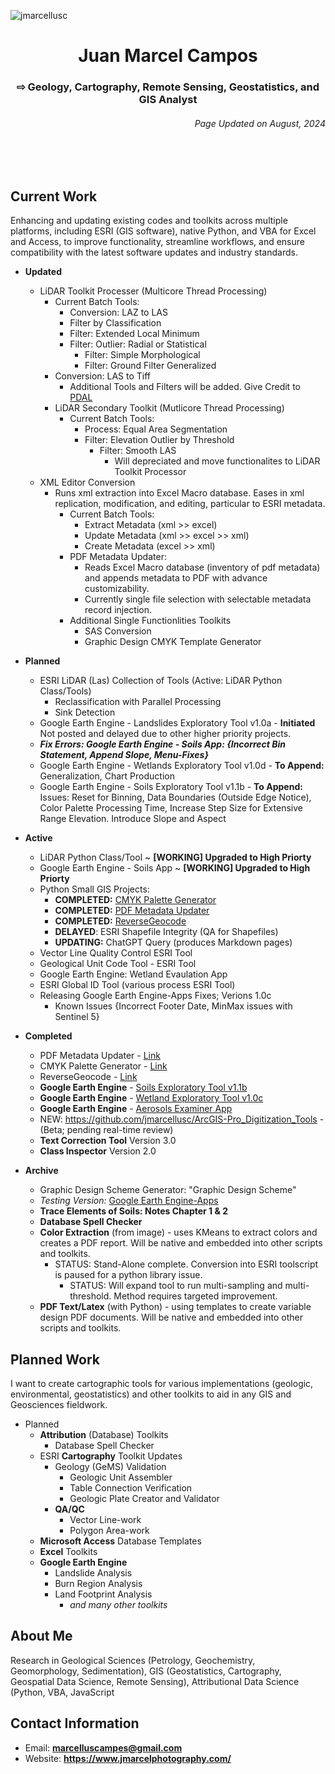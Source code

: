 <p align="left"> <img src="https://komarev.com/ghpvc/?username=jmarcellusc&label=Profile%20views&color=0e75b6&style=flat" alt="jmarcellusc" /> </p>

<h1 align="center">Juan Marcel Campos</h1>
<h3 align="center"> ⇨ Geology, Cartography, Remote Sensing, Geostatistics, and GIS Analyst</h3>
<h6 align="right">Page Updated on August, 2024</h6>
<br></br>

<h2 align="left">Current Work</h2>
 Enhancing and updating existing codes and toolkits across multiple platforms, including ESRI (GIS software), native Python, and VBA for Excel and Access, to improve functionality, streamline workflows, and ensure compatibility with the latest software updates and industry standards.

 - **Updated**
 	- LiDAR Toolkit Processer (Multicore Thread Processing)
   		- Current Batch Tools:
   			- Conversion: LAZ to LAS
      		- Filter by Classification
         	- Filter: Extended Local Minimum
           	- Filter: Outlier: Radial or Statistical
             	- Filter: Simple Morphological
               	- Filter: Ground Filter Generalized
		- Conversion: LAS to Tiff
     		- Additional Tools and Filters will be added. Give Credit to [PDAL](https://pdal.io/en/2.8.4/) 	
     	- LiDAR Secondary Toolkit (Mutlicore Thread Processing)
      		- Current Batch Tools:
        		-  Process: Equal Area Segmentation
          		- Filter: Elevation Outlier by Threshold
            		- Filter: Smooth LAS
              			- Will depreciated and move functionalites to LiDAR Toolkit Processor
 	- XML Editor Conversion
  		- Runs xml extraction into Excel Macro database. Eases in xml replication, modification, and editing, particular to ESRI metadata.
    		- Current Batch Tools:
      			- Extract Metadata (xml >> excel)
         		- Update Metadata (xml >> excel >> xml)
           		- Create Metadata (excel >> xml)
     		- PDF Metadata Updater:
     			- Reads Excel Macro database (inventory of pdf metadata) and appends metadata to PDF with advance customizability.
        		- Currently single file selection with selectable metadata record injection.
          - Additional Single Functionlities Toolkits
          	- SAS Conversion
          	- Graphic Design CMYK Template Generator    		 	  	     	   
 - **Planned**
 	- ESRI LiDAR (Las) Collection of Tools (Active: LiDAR Python Class/Tools)
		- Reclassification with Parallel Processing
  		- Sink Detection
  	- Google Earth Engine - Landslides Exploratory Tool v1.0a - **Initiated** Not posted and delayed due to other higher priority projects.
 	- ***Fix Errors: Google Earth Engine - Soils App: {Incorrect Bin Statement, Append Slope, Menu-Fixes}***
 	- Google Earth Engine - Wetlands Exploratory Tool v1.0d -  **To Append:** Generalization, Chart Production
 	- Google Earth Engine - Soils Exploratory Tool v1.1b - **To Append:** Issues: Reset for Binning, Data Boundaries (Outside Edge Notice), Color Palette Processing Time, Increase Step Size for Extensive Range Elevation. Introduce Slope and Aspect

 - **Active**
 	- LiDAR Python Class/Tool ~ **[WORKING] Upgraded to High Priorty**
  	- Google Earth Engine - Soils App ~ **[WORKING] Upgraded to High Priorty**
 	- Python Small GIS Projects:
  		- **COMPLETED:** [CMYK Palette Generator](https://github.com/jmarcellusc/CMYK-Palette-Generator)
    	- **COMPLETED:** [PDF Metadata Updater](https://github.com/jmarcellusc/PDF-Metadata-Updater)
    	- **COMPLETED:** [ReverseGeocode](https://github.com/jmarcellusc/ReverseGeocode)
    	- **DELAYED**: ESRI Shapefile Integrity (QA for Shapefiles)
    	- **UPDATING:** ChatGPT Query (produces Markdown pages)	
  	- Vector Line Quality Control ESRI Tool
 	- Geological Unit Code Tool - ESRI Tool
 	- Google Earth Engine: Wetland Evaulation App
 	- ESRI Global ID Tool (various process ESRI Tool)
 	- Releasing Google Earth Engine-Apps Fixes; Verions 1.0c
  		- Known Issues {Incorrect Footer Date, MinMax issues with Sentinel 5}

 - **Completed**
 	- PDF Metadata Updater - [Link](https://github.com/jmarcellusc/PDF-Metadata-Updater)
 	- CMYK Palette Generator - [Link](https://github.com/jmarcellusc/CMYK-Palette-Generator)
  	- ReverseGeocode - [Link](https://github.com/jmarcellusc/ReverseGeocode) 
 	- **Google Earth Engine** - [Soils Exploratory Tool v1.1b](https://ee-marcelluscampes.projects.earthengine.app/view/soils-exploratory-tool-in-progress-v11b)
 	- **Google Earth Engine** - [Wetland Exploratory Tool v1.0c](https://ee-marcelluscampes.projects.earthengine.app/view/wetlands-exploratory-tool-in-progress-v10c)
  	- **Google Earth Engine** - [Aerosols Examiner App](https://ee-marcelluscampes.projects.earthengine.app/view/aerosols-examiner-sensing-tool-v10d) 	
 	- NEW: https://github.com/jmarcellusc/ArcGIS-Pro_Digitization_Tools - (Beta; pending real-time review)
 	- **Text Correction Tool** Version 3.0
  	- **Class Inspector** Version 2.0

 - **Archive**
 	- Graphic Design Scheme Generator: "Graphic Design Scheme" 	
 	-  *Testing Version:* [Google Earth Engine-Apps](https://github.com/jmarcellusc/Google-Earth-Engine/tree/main)	
   	-  **Trace Elements of Soils: Notes Chapter 1 & 2**	
	-  **Database Spell Checker**	 
	- **Color Extraction** (from image) - uses KMeans to extract colors and creates a PDF report. Will be native and embedded into other scripts and toolkits.
  		- STATUS: Stand-Alone complete. Conversion into ESRI toolscript is paused for a python library issue.
    		- STATUS: Will expand tool to run multi-sampling and multi-threshold. Method requires targeted improvement.	
	 - **PDF Text/Latex** (with  Python) - using templates to create variable design PDF documents. Will be native and embedded into other scripts and toolkits.

<h2 align="left">Planned Work</h2>

I want to create cartographic tools for various implementations (geologic, environmental, geostatistics) and other toolkits to aid in any GIS and Geosciences fieldwork. 

 - Planned
	 - **Attribution** (Database) Toolkits
		 - Database Spell Checker
	 - ESRI **Cartography** Toolkit Updates
		 - Geology (GeMS) Validation
			 - Geologic Unit Assembler
			 - Table Connection Verification
			 - Geologic Plate Creator and Validator
		 - **QA/QC**
			 - Vector Line-work
			 - Polygon Area-work
	 - **Microsoft Access** Database Templates
	 - **Excel** Toolkits
	 - **Google Earth Engine**
		 - Landslide Analysis
		 - Burn Region Analysis
		 - Land Footprint Analysis
			 - *and many other toolkits*


<h2 aligned="center">About Me</h2>
Research in Geological Sciences (Petrology, Geochemistry, Geomorphology, Sedimentation), GIS (Geostatistics, Cartography, Geospatial Data Science, Remote Sensing), Attributional Data Science (Python, VBA, JavaScript 

<h2>Contact Information</h2>

 - Email: **marcelluscampes@gmail.com**
 - Website: **https://www.jmarcelphotography.com/**

<br></br>

